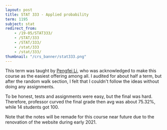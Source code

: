 ```yaml
---
layout: post
title: STAT 333 - Applied probability
term: 1195
subject: stat
redirect_from:
    - /19-05/STAT333/
    - /STAT/333
    - /STAT/333/
    - /stat/333
    - /stat/333/
thumbnail: "/crs_banner/stat333.png"
---
```



This term was taught by [Pengfei Li](http://sas.uwaterloo.ca/~p4li/), who was acknowledged to make this course as the easiest offering among all. I audited for about half a term, but after the random walk section, I felt that I couldn't follow the ideas without doing any assignments.

To be honest, tests and assignments were easy, but the final was hard. Therefore, professor curved the final grade then avg was about 75.32%, while 14 students got 100.

Note that the notes will be remade for this course near future due to the renovation of the website during early 2021.

